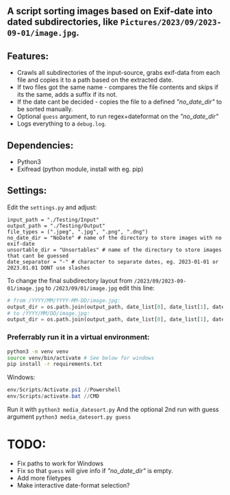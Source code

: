 ## A script sorting images based on Exif-date into dated subdirectories, like `Pictures/2023/09/2023-09-01/image.jpg`.

## Features:
- Crawls all subdirectories of the input-source, grabs exif-data from each file and copies it to a path based on the extracted date.   
- If two files got the same name - compares the file contents and skips if its the same, adds a suffix if its not.   
- If the date cant be decided - copies the file to a defined *"no_date_dir"* to be sorted manually.  
- Optional `guess` argument, to run regex+dateformat on the *"no_date_dir"*
- Logs everything to a `debug.log`.

## Dependencies:
- Python3
- Exifread (python module, install with eg. pip)

## Settings:
Edit the `settings.py` and adjust:
```
input_path = "./Testing/Input"
output_path = "./Testing/Output"
file_types = (".jpeg", ".jpg", ".png", ".dng")
no_date_dir = "NoDate" # name of the directory to store images with no exif-date
unsortable_dir = "Unsortables" # name of the directory to store images that cant be guessed
date_separator = "-" # character to separate dates, eg. 2023-01-01 or 2023.01.01 DONT use slashes
```

To change the final subdirectory layout from `/2023/09/2023-09-01/image.jpg` to `/2023/09/01/image.jpg` edit this line:
```python
# from /YYYY/MM/YYYY-MM-DD/image.jpg:
output_dir = os.path.join(output_path, date_list[0], date_list[1], date_stamp)
# to /YYYY/MM/DD/image.jpg:
output_dir = os.path.join(output_path, date_list[0], date_list[1], date_list[2])
```

### Preferrably run it in a virtual environment:
```bash
python3 -m venv venv
source venv/bin/activate # See below for windows
pip install -r requirements.txt
```
Windows:
```powershell
env/Scripts/Activate.ps1 //Powershell
env/Scripts/activate.bat //CMD
```

Run it with `python3 media_datesort.py`
And the optional 2nd run with guess argument `python3 media_datesort.py guess`


# TODO:
- Fix paths to work for Windows
- Fix so that `guess` will give info if *"no_date_dir"* is empty.
- Add more filetypes
- Make interactive date-format selection?
